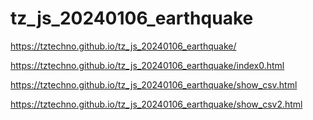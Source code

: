 # tz_js_20240106_earthquake

https://tztechno.github.io/tz_js_20240106_earthquake/

https://tztechno.github.io/tz_js_20240106_earthquake/index0.html

https://tztechno.github.io/tz_js_20240106_earthquake/show_csv.html

https://tztechno.github.io/tz_js_20240106_earthquake/show_csv2.html
